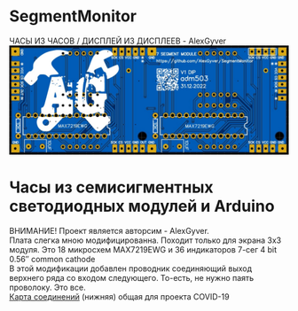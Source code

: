 # SegmentMonitor
ЧАСЫ ИЗ ЧАСОВ / ДИСПЛЕЙ ИЗ ДИСПЛЕЕВ - AlexGyver
![PROJECT_PHOTO](https://github.com/adm503/images/blob/main/SegmentMonitor/V1%20DIP.jpg)
# Часы из семисигментных светодиодных модулей и Arduino
ВНИМАНИЕ! Проект является авторсим - AlexGyver.<br>
Плата слегка мною модифицированна. Походит только для экрана 3х3 модуля. Это 18 микросхем MAX7219EWG и 36 индикаторов 7-сег 4 bit 0.56″ common cathode<br>
В этой модификации добавлен проводник соединяющий выход верхнего ряда со входом следующего. То-есть, не нужно паять проволоку. Это все.<br>
<a href="https://github.com/adm503/images/blob/main/NixieClock/COVID-19%20v2/ПЭ.jpg" target="_blank">Карта соединений</a> (нижняя) общая для проекта COVID-19<br>
